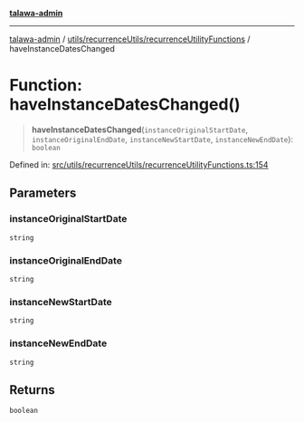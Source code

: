 [**talawa-admin**](../../../../README.md)

***

[talawa-admin](../../../../README.md) / [utils/recurrenceUtils/recurrenceUtilityFunctions](../README.md) / haveInstanceDatesChanged

# Function: haveInstanceDatesChanged()

> **haveInstanceDatesChanged**(`instanceOriginalStartDate`, `instanceOriginalEndDate`, `instanceNewStartDate`, `instanceNewEndDate`): `boolean`

Defined in: [src/utils/recurrenceUtils/recurrenceUtilityFunctions.ts:154](https://github.com/bint-Eve/talawa-admin/blob/3ea1bc8148fd1f2efa92a17958ea5a5df0d9cc86/src/utils/recurrenceUtils/recurrenceUtilityFunctions.ts#L154)

## Parameters

### instanceOriginalStartDate

`string`

### instanceOriginalEndDate

`string`

### instanceNewStartDate

`string`

### instanceNewEndDate

`string`

## Returns

`boolean`
